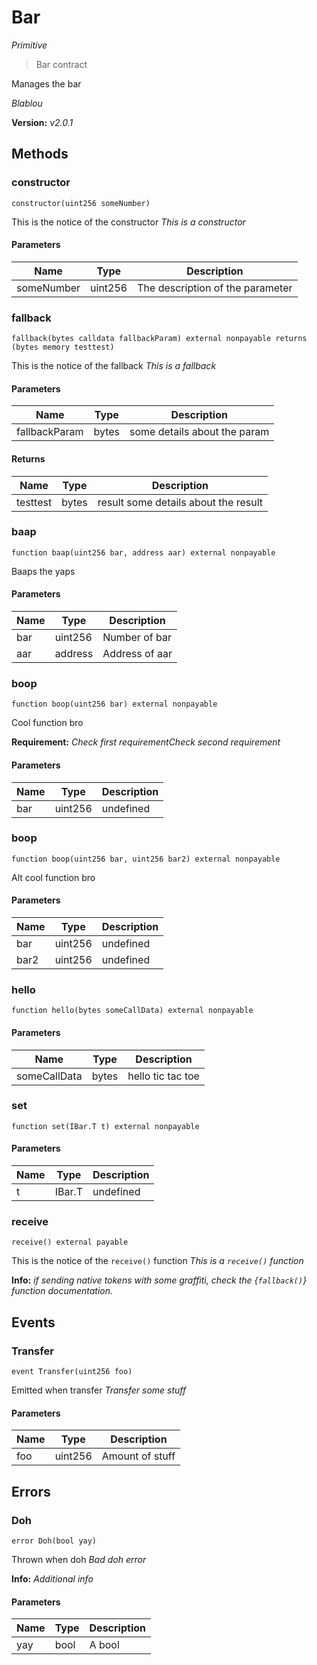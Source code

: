 # Bar

*Primitive*

> Bar contract

Manages the bar

*Blablou*

**Version:** *v2.0.1*

## Methods

### constructor

```solidity
constructor(uint256 someNumber)
```

This is the notice of the constructor
*This is a constructor*




#### Parameters

| Name | Type | Description |
|---|---|---|
| someNumber | uint256 | The description of the parameter |

### fallback

```solidity
fallback(bytes calldata fallbackParam) external nonpayable returns (bytes memory testtest)
```

This is the notice of the fallback
*This is a fallback*




#### Parameters

| Name | Type | Description |
|---|---|---|
| fallbackParam | bytes | some details about the param |

#### Returns

| Name | Type | Description |
|---|---|---|
| testtest | bytes | result some details about the result |

### baap

```solidity
function baap(uint256 bar, address aar) external nonpayable
```

Baaps the yaps





#### Parameters

| Name | Type | Description |
|---|---|---|
| bar | uint256 | Number of bar |
| aar | address | Address of aar |

### boop

```solidity
function boop(uint256 bar) external nonpayable
```

Cool function bro

**Requirement:** *Check first requirementCheck second requirement*



#### Parameters

| Name | Type | Description |
|---|---|---|
| bar | uint256 | undefined |

### boop

```solidity
function boop(uint256 bar, uint256 bar2) external nonpayable
```

Alt cool function bro





#### Parameters

| Name | Type | Description |
|---|---|---|
| bar | uint256 | undefined |
| bar2 | uint256 | undefined |

### hello

```solidity
function hello(bytes someCallData) external nonpayable
```







#### Parameters

| Name | Type | Description |
|---|---|---|
| someCallData | bytes | hello tic tac toe |

### set

```solidity
function set(IBar.T t) external nonpayable
```







#### Parameters

| Name | Type | Description |
|---|---|---|
| t | IBar.T | undefined |

### receive

```solidity
receive() external payable
```

This is the notice of the `receive()` function
*This is a `receive()` function*


**Info:** *if sending native tokens with some graffiti, check the {`fallback()`} function documentation.*




## Events

### Transfer

```solidity
event Transfer(uint256 foo)
```

Emitted when transfer
*Transfer some stuff*




#### Parameters

| Name | Type | Description |
|---|---|---|
| foo  | uint256 | Amount of stuff |



## Errors

### Doh

```solidity
error Doh(bool yay)
```

Thrown when doh
*Bad doh error*


**Info:** *Additional info*

#### Parameters

| Name | Type | Description |
|---|---|---|
| yay | bool | A bool |


